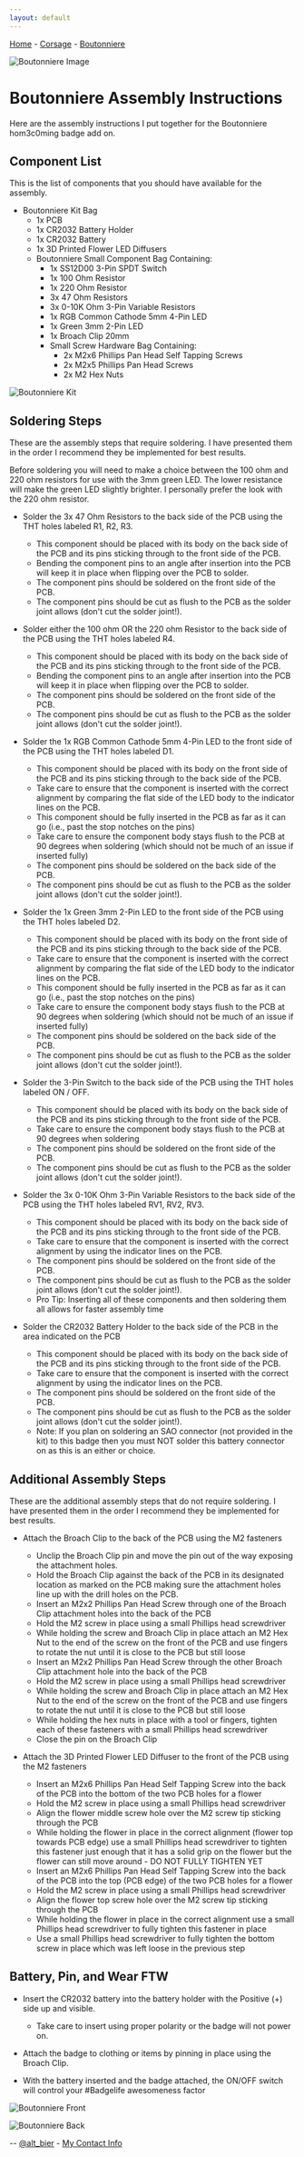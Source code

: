 ```yaml
---
layout: default
---
```


[Home](/) - [Corsage](corsage-assembly.md) - [Boutonniere](boutonniere-assembly.md)

![Boutonniere Image](images/boutonniere_lit.jpg)

# Boutonniere Assembly Instructions

Here are the assembly instructions I put together for the Boutonniere hom3c0ming badge add on.

## Component List

This is the list of components that you should have available for the assembly.

*  Boutonniere Kit Bag
    *  1x PCB
    *  1x CR2032 Battery Holder
    *  1x CR2032 Battery
    *  1x 3D Printed Flower LED Diffusers
    *  Boutonniere Small Component Bag Containing:
        *  1x SS12D00 3-Pin SPDT Switch
        *  1x 100 Ohm Resistor
        *  1x 220 Ohm Resistor
        *  3x 47 Ohm Resistors
        *  3x 0-10K Ohm 3-Pin Variable Resistors
        *  1x RGB Common Cathode 5mm 4-Pin LED
        *  1x Green 3mm 2-Pin LED
        *  1x Broach Clip 20mm
        *  Small Screw Hardware Bag Containing:
            *  2x M2x6 Phillips Pan Head Self Tapping Screws
            *  2x M2x5 Phillips Pan Head Screws
            *  2x M2 Hex Nuts

![Boutonniere Kit](images/boutonniere_kit.jpg)

## Soldering Steps

These are the assembly steps that require soldering.
I have presented them in the order I recommend they be implemented for best results.

Before soldering you will need to make a choice between the 100 ohm and 220 ohm resistors for use with the 3mm green LED.  The lower resistance will make the green LED slightly brighter.  I personally prefer the look with the 220 ohm resistor.

*  Solder the 3x 47 Ohm Resistors to the back side of the PCB using the THT holes labeled R1, R2, R3.
    *  This component should be placed with its body on the back side of the PCB and its pins sticking through to the front side of the PCB.
    *  Bending the component pins to an angle after insertion into the PCB will keep it in place when flipping over the PCB to solder.
    *  The component pins should be soldered on the front side of the PCB.
    *  The component pins should be cut as flush to the PCB as the solder joint allows (don't cut the solder joint!).

*  Solder either the 100 ohm OR the 220 ohm Resistor to the back side of the PCB using the THT holes labeled R4.
    *  This component should be placed with its body on the back side of the PCB and its pins sticking through to the front side of the PCB.
    *  Bending the component pins to an angle after insertion into the PCB will keep it in place when flipping over the PCB to solder.
    *  The component pins should be soldered on the front side of the PCB.
    *  The component pins should be cut as flush to the PCB as the solder joint allows (don't cut the solder joint!).

*  Solder the 1x RGB Common Cathode 5mm 4-Pin LED to the front side of the PCB using the THT holes labeled D1.
    *  This component should be placed with its body on the front side of the PCB and its pins sticking through to the back side of the PCB.
    *  Take care to ensure that the component is inserted with the correct alignment by comparing the flat side of the LED body to the indicator lines on the PCB.
    *  This component should be fully inserted in the PCB as far as it can go (i.e., past the stop notches on the pins)
    *  Take care to ensure the component body stays flush to the PCB at 90 degrees when soldering (which should not be much of an issue if inserted fully)
    *  The component pins should be soldered on the back side of the PCB.
    *  The component pins should be cut as flush to the PCB as the solder joint allows (don't cut the solder joint!).

*  Solder the 1x Green 3mm 2-Pin LED to the front side of the PCB using the THT holes labeled D2.
    *  This component should be placed with its body on the front side of the PCB and its pins sticking through to the back side of the PCB.
    *  Take care to ensure that the component is inserted with the correct alignment by comparing the flat side of the LED body to the indicator lines on the PCB.
    *  This component should be fully inserted in the PCB as far as it can go (i.e., past the stop notches on the pins)
    *  Take care to ensure the component body stays flush to the PCB at 90 degrees when soldering (which should not be much of an issue if inserted fully)
    *  The component pins should be soldered on the back side of the PCB.
    *  The component pins should be cut as flush to the PCB as the solder joint allows (don't cut the solder joint!).

*  Solder the 3-Pin Switch to the back side of the PCB using the THT holes labeled ON / OFF.
    *  This component should be placed with its body on the back side of the PCB and its pins sticking through to the front side of the PCB.
    *  Take care to ensure the component body stays flush to the PCB at 90 degrees when soldering
    *  The component pins should be soldered on the front side of the PCB.
    *  The component pins should be cut as flush to the PCB as the solder joint allows (don't cut the solder joint!).  

*  Solder the 3x 0-10K Ohm 3-Pin Variable Resistors to the back side of the PCB using the THT holes labeled RV1, RV2, RV3.
    *  This component should be placed with its body on the back side of the PCB and its pins sticking through to the front side of the PCB.
    *  Take care to ensure that the component is inserted with the correct alignment by using the indicator lines on the PCB.
    *  The component pins should be soldered on the front side of the PCB.
    *  The component pins should be cut as flush to the PCB as the solder joint allows (don't cut the solder joint!).
    *  Pro Tip: Inserting all of these components and then soldering them all allows for faster assembly time

*  Solder the CR2032 Battery Holder to the back side of the PCB in the area indicated on the PCB
    *  This component should be placed with its body on the back side of the PCB and its pins sticking through to the front side of the PCB.
    *  Take care to ensure that the component is inserted with the correct alignment by using the indicator lines on the PCB.
    *  The component pins should be soldered on the front side of the PCB.
    *  The component pins should be cut as flush to the PCB as the solder joint allows (don't cut the solder joint!).
    * Note: If you plan on soldering an SAO connector (not provided in the kit) to this badge then you must NOT solder this battery connector on as this is an either or choice.

## Additional Assembly Steps

These are the additional assembly steps that do not require soldering.
I have presented them in the order I recommend they be implemented for best results.

*  Attach the Broach Clip to the back of the PCB using the M2 fasteners
    *  Unclip the Broach Clip pin and move the pin out of the way exposing the attachment holes.
    *  Hold the Broach Clip against the back of the PCB in its designated location as marked on the PCB making sure the attachment holes line up with the drill holes on the PCB.
    *  Insert an M2x2 Phillips Pan Head Screw through one of the Broach Clip attachment holes into the back of the PCB
    *  Hold the M2 screw in place using a small Phillips head screwdriver
    *  While holding the screw and Broach Clip in place attach an M2 Hex Nut to the end of the screw on the front of the PCB and use fingers to rotate the nut until it is close to the PCB but still loose
    *  Insert an M2x2 Phillips Pan Head Screw through the other Broach Clip attachment hole into the back of the PCB
    *  Hold the M2 screw in place using a small Phillips head screwdriver
    *  While holding the screw and Broach Clip in place attach an M2 Hex Nut to the end of the screw on the front of the PCB and use fingers to rotate the nut until it is close to the PCB but still loose
    *  While holding the hex nuts in place with a tool or fingers, tighten each of these fasteners with a small Phillips head screwdriver
    *  Close the pin on the Broach Clip

*  Attach the 3D Printed Flower LED Diffuser to the front of the PCB using the M2 fasteners
    *  Insert an M2x6 Phillips Pan Head Self Tapping Screw into the back of the PCB into the bottom of the two PCB holes for a flower
    *  Hold the M2 screw in place using a small Phillips head screwdriver
    *  Align the flower middle screw hole over the M2 screw tip sticking through the PCB
    *  While holding the flower in place in the correct alignment (flower top towards PCB edge) use a small Phillips head screwdriver to tighten this fastener just enough that it has a solid grip on the flower but the flower can still move around - DO NOT FULLY TIGHTEN YET
    *  Insert an M2x6 Phillips Pan Head Self Tapping Screw into the back of the PCB into the top (PCB edge) of the two PCB holes for a flower
    *  Hold the M2 screw in place using a small Phillips head screwdriver
    *  Align the flower top screw hole over the M2 screw tip sticking through the PCB
    *  While holding the flower in place in the correct alignment use a small Phillips head screwdriver to fully tighten this fastener in place
    *  Use a small Phillips head screwdriver to fully tighten the bottom screw in place which was left loose in the previous step

## Battery, Pin, and Wear FTW

*  Insert the CR2032 battery into the battery holder with the Positive (+) side up and visible.
    *  Take care to insert using proper polarity or the badge will not power on.

*  Attach the badge to clothing or items by pinning in place using the Broach Clip.

*  With the battery inserted and the badge attached, the ON/OFF switch will control your #Badgelife awesomeness factor

![Boutonniere Front](images/boutonniere_built_front.jpg)

![Boutonniere Back](images/boutonniere_built_back.jpg)



-- [@alt_bier](https://twitter.com/alt_bier)  - [My Contact Info](https://gowen.net/about)

